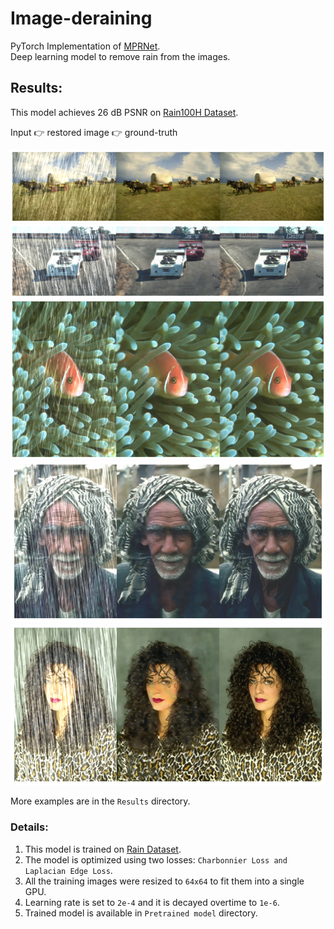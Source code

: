 # Image-deraining
PyTorch Implementation of [MPRNet](https://arxiv.org/abs/2011.04566).
<br>
Deep learning model to remove rain from the images.

## Results:

This model achieves 26 dB PSNR on [Rain100H Dataset](https://drive.google.com/drive/folders/17RKnYBq0rlbABS73u_WcLjcZyxYHPY-T?usp=sharing).

Input :point_right: restored image :point_right: ground-truth

![1](https://github.com/Vrushank264/Image-deraining/blob/main/Results/6.png)
![2](https://github.com/Vrushank264/Image-deraining/blob/main/Results/7.png)
![3](https://github.com/Vrushank264/Image-deraining/blob/main/Results/8.png)
![4](https://github.com/Vrushank264/Image-deraining/blob/main/Results/3.png)
![5](https://github.com/Vrushank264/Image-deraining/blob/main/Results/5.png)

More examples are in the `Results` directory.

### Details:

1. This model is trained on [Rain Dataset](https://drive.google.com/drive/folders/1Hnnlc5kI0v9_BtfMytC2LR5VpLAFZtVe).
2. The model is optimized using two losses: `Charbonnier Loss and Laplacian Edge Loss`.
3. All the training images were resized to `64x64` to fit them into a single GPU.
4. Learning rate is set to `2e-4` and it is decayed overtime to `1e-6`.
5. Trained model is available in `Pretrained model` directory.
 
